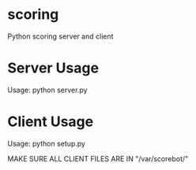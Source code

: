 # scoring
Python scoring server and client
# Server Usage
Usage: python server.py <port>
# Client Usage
Usage: python setup.py <main user>
MAKE SURE ALL CLIENT FILES ARE IN "/var/scorebot/"
